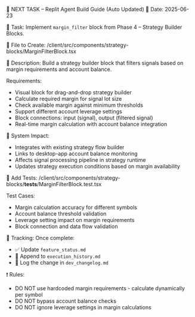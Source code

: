 📌 NEXT TASK – Replit Agent Build Guide (Auto Updated)
📅 Date: 2025-06-23

🧠 Task:
Implement `margin_filter` block from Phase 4 – Strategy Builder Blocks.

🔧 File to Create:
/client/src/components/strategy-blocks/MarginFilterBlock.tsx

🧩 Description:
Build a strategy builder block that filters signals based on margin requirements and account balance.

Requirements:
- Visual block for drag-and-drop strategy builder
- Calculate required margin for signal lot size
- Check available margin against minimum thresholds
- Support different account leverage settings
- Block connections: input (signal), output (filtered signal)
- Real-time margin calculation with account balance integration

🔁 System Impact:
- Integrates with existing strategy flow builder
- Links to desktop-app account balance monitoring
- Affects signal processing pipeline in strategy runtime
- Updates strategy execution conditions based on margin availability

🧪 Add Tests:
/client/src/components/strategy-blocks/__tests__/MarginFilterBlock.test.tsx

Test Cases:
- Margin calculation accuracy for different symbols
- Account balance threshold validation
- Leverage setting impact on margin requirements
- Block connection and data flow validation

📂 Tracking:
Once complete:
- ✅ Update `feature_status.md`
- 🧾 Append to `execution_history.md`
- 📘 Log the change in `dev_changelog.md`

❗ Rules:
- DO NOT use hardcoded margin requirements - calculate dynamically per symbol
- DO NOT bypass account balance checks
- DO NOT ignore leverage settings in margin calculations